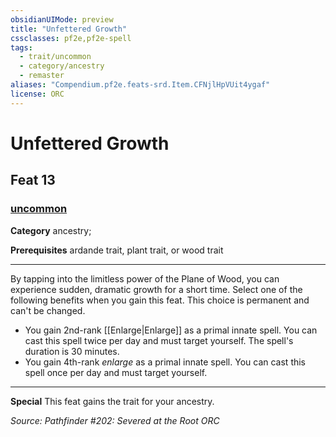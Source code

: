 ```yaml
---
obsidianUIMode: preview
title: "Unfettered Growth"
cssclasses: pf2e,pf2e-spell
tags:
  - trait/uncommon
  - category/ancestry
  - remaster
aliases: "Compendium.pf2e.feats-srd.Item.CFNjlHpVUit4ygaf"
license: ORC
---
```

# Unfettered Growth
## Feat 13
### [uncommon](uncommon "Uncommon Rarity Trait")

**Category** ancestry; 



**Prerequisites** ardande trait, plant trait, or wood trait
* * *
By tapping into the limitless power of the Plane of Wood, you can experience sudden, dramatic growth for a short time. Select one of the following benefits when you gain this feat. This choice is permanent and can't be changed.

*   You gain 2nd-rank [[Enlarge|Enlarge]] as a primal innate spell. You can cast this spell twice per day and must target yourself. The spell's duration is 30 minutes.
*   You gain 4th-rank _enlarge_ as a primal innate spell. You can cast this spell once per day and must target yourself.

* * *

**Special** This feat gains the trait for your ancestry.

*Source: Pathfinder #202: Severed at the Root*
*ORC*